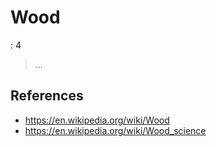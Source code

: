 # Wood

: 4

> …
> 

## References

- https://en.wikipedia.org/wiki/Wood
- https://en.wikipedia.org/wiki/Wood_science